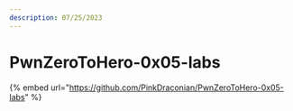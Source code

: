 ```yaml
---
description: 07/25/2023
---
```


# PwnZeroToHero-0x05-labs

{% embed url="https://github.com/PinkDraconian/PwnZeroToHero-0x05-labs" %}
